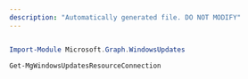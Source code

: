```yaml
---
description: "Automatically generated file. DO NOT MODIFY"
---
```


```powershell

Import-Module Microsoft.Graph.WindowsUpdates

Get-MgWindowsUpdatesResourceConnection

```
